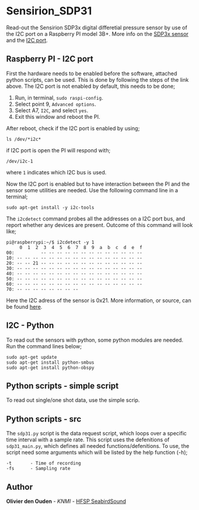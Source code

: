 # Sensirion_SDP31

Read-out the Sensirion SDP3x digital differetial pressure sensor by use of the I2C port on a Raspberry PI model 3B+. More info on the [SDP3x sensor](https://nl.mouser.com/datasheet/2/682/Sensirion_Differential_Pressure_Sensors_SDP3x_Digi-1093440.pdf) and the [I2C port](https://learn.sparkfun.com/tutorials/raspberry-pi-spi-and-i2c-tutorial).

## Raspberry PI - I2C port 

First the hardware needs to be enabled before the software, attached python scripts, can be used. This is done by following the steps of the link above.
The I2C port is not enabled by default, this needs to be done;
1. Run, in terminal, ```sudo raspi-config```.
2. Select point 9, ```Advanced options```.
3. Select A7, ```I2C```, and select ```yes```.
4. Exit this window and reboot the PI.

After reboot, check if the I2C port is enabled by using;

```
ls /dev/*i2c*
```

if I2C port is open the PI will respond with;

```
/dev/i2c-1
```

where ```1``` indicates which I2C bus is used.

Now the I2C port is enabled but to have interaction between the PI and the sensor some utilities are needed. Use the following command line in a terminal;

```
sudo apt-get install -y i2c-tools
```

The ```i2cdetect``` command probes all the addresses on a I2C port bus, and report whether any devices are present. Outcome of this command will look like;

```
pi@raspberrypi:~/$ i2cdetect -y 1
     0  1  2  3  4  5  6  7  8  9  a  b  c  d  e  f
00:          -- -- -- -- -- -- -- -- -- -- -- -- --
10: -- -- -- -- -- -- -- -- -- -- -- -- -- -- -- --
20: -- -- 21 -- -- -- -- -- -- -- -- -- -- -- -- --
30: -- -- -- -- -- -- -- -- -- -- -- -- -- -- -- --
40: -- -- -- -- -- -- -- -- -- -- -- -- -- -- -- --
50: -- -- -- -- -- -- -- -- -- -- -- -- -- -- -- --
60: -- -- -- -- -- -- -- -- -- -- -- -- -- -- -- --
70: -- -- -- -- -- -- -- --
```

Here the I2C adress of the sensor is 0x21. More information, or source, can be found [here](https://learn.sparkfun.com/tutorials/raspberry-pi-spi-and-i2c-tutorial).

## I2C - Python 

To read out the sensors with python, some python modules are needed. Run the command lines below;

```
sudo apt-get update
sudo apt-get install python-smbus
sudo apt-get install python-obspy
```

## Python scripts - simple script

To read out single/one shot data, use the simple scrip.

## Python scripts - src

The ```sdp31.py``` script is the data request script, which loops over a specific time interval with a sample rate. This script uses the defenitions of ```sdp31_main.py```, which defines all needed functions/defenitions. To use, the script need some arguments which will be listed by the help function (-h);

```
-t       - Time of recording
-fs      - Sampling rate
```

## Author

**Olivier den Ouden** - *KNMI* - [HFSP SeabirdSound](https://seabirdsound.org)
